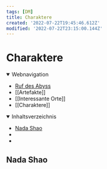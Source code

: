 ```yaml
---
tags: [DM]
title: Charaktere
created: '2022-07-22T19:45:46.612Z'
modified: '2022-07-22T23:15:00.144Z'
---
```


# Charaktere

<details open>
  <summary>Webnavigation</summary>
  <markdown>

- [Ruf des Abyss](index)
- [[Artefakte]]
- [[Interessante Orte]]
- [[Charaktere]]

</markdown>
</details>

<details open>
  <summary>Inhaltsverzeichnis</summary>
  <markdown>

- [Nada Shao](#1)
- [](#2)
- [](#3)

</markdown>
</details>

## <a name="1"></a> Nada Shao
